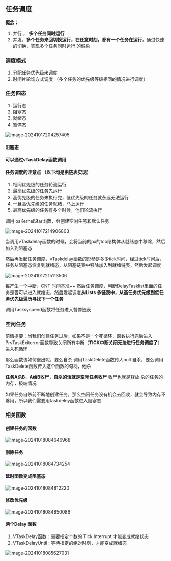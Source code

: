 ## 任务调度



**概念：**

1. 并行 ， **多个任务同时运行** 
2. 并发，**多个任务来回切换运行，在任意时刻，都有一个任务在运行**，通过快速的切换，实现多个任务同时运行 的假象



### 调度模式

1. 分配任务优先级来调度
2. 时间片轮询方式调度 （多个任务的优先级等级相同的情况进行调度）



### 任务四态

1. 运行态
2. 阻塞态
3. 就绪态
4. 暂停态

![image-20241017204257405](C:\Users\Administrator\AppData\Roaming\Typora\typora-user-images\image-20241017204257405.png)



#### 阻塞态

 **可以通过vTaskDelay函数调用**









#### 任务调度的注意点 （以下均是由链表实现）

1. 相同优先级的任务轮流运行
2. 最高优先级的任务先运行
3. 高优先级的任务未执行完，低优先级的任务就永远无法运行
4. 一旦高优先级的任务就绪，马上运行
5. 最高优先级的任务有多个时候，他们轮流执行





调用 osKernelStar函数，会创建空闲任务和默认任务

![image-20241017214906803](C:\Users\Administrator\AppData\Roaming\Typora\typora-user-images\image-20241017214906803.png)

当调用vTaskdelay函数的时候，会将当前的px的tcb结构体从就绪态中移除，然后加入到阻塞态

然后再发起任务调度，vTaskdelay函数的形参是多少tick时间，经过tick时间后，任务从阻塞态恢复到就绪态，从阻塞链表中移除加入到就绪链表，然后发起调度





![image-20241017215113506](C:\Users\Administrator\AppData\Roaming\Typora\typora-user-images\image-20241017215113506.png)

每产生一个中断，CNT 时间基准++ 然后任务调度，判断DelayTasklist里面的任务是否可以进入就绪态，然后发起调度**从Lists 多链表中，从高任务优先级到低任务优先级遍历寻找下一个任务**



调用Tasksyspend函数将任务进入暂停链表



### 空闲任务



前情提要：当我们创建任务过后，如果不是一个死循环，函数执行完后进入PrvTaskExiterror函数导致关闭所有中断（**TICK中断关闭无法进行任务调度了**）进入死循环



那么函数该如何退出呢，要么自杀 调用TaskDelete函数传入null 自杀，要么调用TaskDelete函数传入这个函数的句柄，他杀



**任务A杀B，A给B收尸，自杀的话就是空闲任务收尸** 收尸也就是释放 杀的任务的内存，极端情况

如果任务自杀前不断地创建任务，那么空闲任务没有机会去回收，就会导致内存不够用，所以我们需要用taskdeley函数进入阻塞态







### **相关函数**

#### 创建任务的函数

![image-20241018084646968](C:\Users\Administrator\AppData\Roaming\Typora\typora-user-images\image-20241018084646968.png)

#### 删除任务

![image-20241018084734254](C:\Users\Administrator\AppData\Roaming\Typora\typora-user-images\image-20241018084734254.png)

#### 延时函数变成阻塞态

![image-20241018084812220](C:\Users\Administrator\AppData\Roaming\Typora\typora-user-images\image-20241018084812220.png)

#### 修改优先级

![image-20241018084850086](C:\Users\Administrator\AppData\Roaming\Typora\typora-user-images\image-20241018084850086.png)

#### 两个Delay  函数

1. VTaskDelay函数：需要指定个数的 Tick Interrupt 才能变成就绪状态
2. VTaskDelayUntil : 等待指定的绝对时刻，才能变成就绪态

![image-20241018085627031](C:\Users\Administrator\AppData\Roaming\Typora\typora-user-images\image-20241018085627031.png)